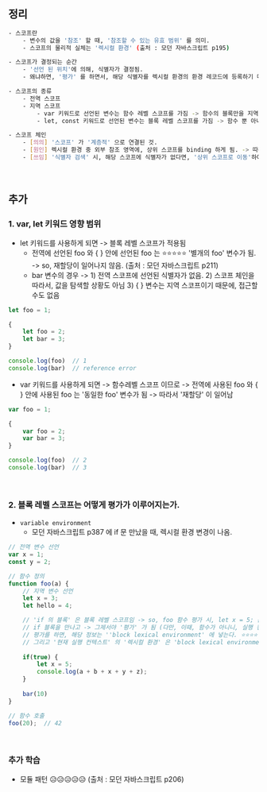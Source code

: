 
## 정리 
``` bash 
- 스코프란 
	- 변수의 값을 '참조' 할 때, '참조할 수 있는 유효 범위' 를 의미. 
	- 스코프의 물리적 실체는 '렉시컬 환경' (출처 : 모던 자바스크립트 p195)

- 스코프가 결정되는 순간 
	- '선언 된 위치'에 의해, 식별자가 결정됨. 
	- 왜냐하면, '평가' 를 하면서, 해당 식별자를 렉시컬 환경의 환경 레코드에 등록하기 때문 

- 스코프의 종류 
	- 전역 스코프 
	- 지역 스코프 
		- var 키워드로 선언된 변수는 함수 레벨 스코프를 가짐 -> 함수의 블록만을 지역 스코프로 인정. so, if, for, 등의 블록안의 변수는 재할당될 위험성이 있음. (출처 : 모던 자바스크립트 p197) 
		- let, const 키워드로 선언된 변수는 블록 레벨 스코프를 가짐 -> 함수 뿐 아니라, if, for 등의 블록 안에서 별도의 렉시컬 환경을 갖게 됨. 

- 스코프 체인 
	- [의의] '스코프' 가 '계층적' 으로 연결된 것. 
	- [원인] 렉시컬 환경 중 외부 참조 영역에, 상위 스코프를 binding 하게 됨. -> 따라서, '스코프가 계층적' 으로 연결될 수 있게 됨. 
	- [쓰임] '식별자 검색' 시, 해당 스코프에 식별자가 없다면, '상위 스코프로 이동'하여 식별자를 검색하게 됨. 
```


<br>


## 추가 


### 1. var, let 키워드 영향 범위

- let 키워드를 사용하게 되면 -> 블록 레벨 스코프가 적용됨
	- 전역에 선언된 foo 와 {  } 안에 선언된 foo 는 ⭐⭐⭐⭐⭐ '별개의 foo' 변수가 됨. -> so, 재할당이 일어나지 않음. (출처 : 모던 자바스크립트 p211)
	- bar 변수의 경우 -> 1) 전역 스코프에 선언된 식별자가 없음. 2) 스코프 체인을 따라서, 값을 탐색할 상황도 아님 3) { } 변수는 지역 스코프이기 때문에, 접근할 수도 없음 

``` js
let foo = 1; 

{
	let foo = 2;
	let bar = 3; 
}

console.log(foo)  // 1
console.log(bar)  // reference error
```


- var 키워드를 사용하게 되면 -> 함수레벨 스코프 이므로 -> 전역에 사용된 foo 와 { } 안에 사용된 foo 는 '동일한 foo' 변수가 됨 -> 따라서 '재할당' 이 일어남
``` js
var foo = 1; 

{
	var foo = 2;
	var bar = 3; 
}

console.log(foo)  // 2 
console.log(bar)  // 3
```


<br>


### 2. 블록 레벨 스코프는 어떻게 평가가 이루어지는가. 

- `variable environment` 
	- 모던 자바스크립트 p387 에 if 문 만났을 때, 렉시컬 환경 변경이 나옴. 

``` js 
// 전역 변수 선언
var x = 1;
const y = 2; 

// 함수 정의 
function foo(a) {
	// 지역 변수 선언
	let x = 3;
	let hello = 4;

	// 'if 의 블록' 은 블록 레벨 스코프임 -> so, foo 함수 평가 시, let x = 5; 는 처음에 평가 되지 않음. 
	// if 블록을 만나고 -> 그제서야 '평가' 가 됨 (다만, 이때, 함수가 아니니, 실행 컨텍스트를 만들지는 않음.)
	// 평가를 하면, 해당 정보는 ''block lexical environment' 에 넣는다. ⭐⭐⭐⭐⭐ 
	// 그리고 '현재 실행 컨텍스트' 의 '렉시컬 환경' 은 'block lexical environment' 가 된다. ⭐⭐⭐⭐⭐  (즉, 렉시컬 환경 키에 들어갈 수 있는 값은 하나 이고, 그게 들어간 것 임. )
	
	if(true) {
		let x = 5; 
		console.log(a + b + x + y + z);
	}
	
	bar(10)
}

// 함수 호출 
foo(20);  // 42
```


<br>

### 추가 학습 
- 모듈 패턴 😥😥😥😥😥 (출처 : 모던 자바스크립트 p206)


